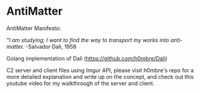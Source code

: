 # AntiMatter

AntiMatter Manifesto:

*"I am studying; I want to find the way to transport my works into anti-matter.* -Salvador Dali, 1958

Golang implementation of Dali (https://github.com/h0mbre/Dali)


C2 server and client files using Imgur API, please visit h0mbre's repo for a more detailed explanation and write up on the concept, and check out this youtube video for my walkthrough of the server and client.
